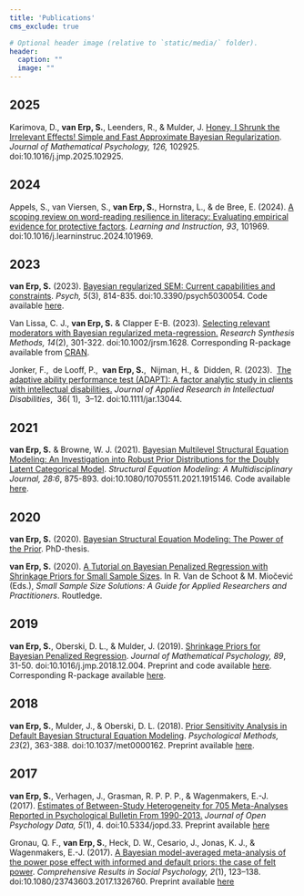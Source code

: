 ```yaml
---
title: 'Publications'
cms_exclude: true

# Optional header image (relative to `static/media/` folder).
header:
  caption: ""
  image: ""
---
```


## 2025

Karimova, D., **van Erp, S.**, Leenders, R., & Mulder, J. 
[Honey, I Shrunk the Irrelevant Effects! Simple and Fast Approximate Bayesian Regularization](https://pdf.sciencedirectassets.com/272579/1-s2.0-S0022249625X00031/1-s2.0-S0022249625000264/main.pdf?X-Amz-Security-Token=IQoJb3JpZ2luX2VjENf%2F%2F%2F%2F%2F%2F%2F%2F%2F%2FwEaCXVzLWVhc3QtMSJHMEUCIAFxiWRkJThx0SnPjIGphj0ud72nEX6s1sq233REli8fAiEA8tJqKPekSQpZ2TQ1G5uU81HmYq7dvcRPhIZnQM6yxVoquwUIoP%2F%2F%2F%2F%2F%2F%2F%2F%2F%2FARAFGgwwNTkwMDM1NDY4NjUiDOXKzvSRX3AM59SinyqPBfqtNdD1rN8qf3%2B5JGspb6ZZGLzdPwrV0R7zyH9Vu6MHlAgYIaYWQuySSmRvOjxz22p9M3jU5C3cTHrk5NfgddMKztN0D6B%2FWB42MFgUO9aWzOv3y9a4VyQkAPriFADobw2akrTpWmrN1kbQ9%2BX5pzPcanPa9hsVUTGIFCfc9h2yP2VTpzFpLBtrtWmlqt0tiGzGH%2BWDBFR3Ug5i%2B9HpiUplZiCppLz6oAZ4DOpp0Uj6GmqGRfxHkMsoOsNFKXPAy%2Bt4UdEZXJTOB4QN3igj0xtan0VFqEYIE5IVfE73MRFlCY4l8VQyPNxtgbJLMIuHNpt7DwC2R5wTcrQ2JEGIqlzXsdpio%2Fy2kb5R56y%2Baw1um%2BdYRBc23OCq3MxDle7dA2UCatrLeaA0VuSCNbAmoXciDjrJShgNBHrPeI0pYhxqC%2FYoc6NvjAlVIAnMvmc89AuJYsZSMcull1qgNPqcGFawZAaY1TGwBihWrzeqoYQOH13bpZnmHn3WzM9xfR9810uVsjI%2FclX%2FZTmfFf36kdk1ZNfHbgELEa%2F1%2BWdWBPQn169n5Pj%2BQlKwEuWiNyxYwbV3xmzqJmQd1UfN%2FUf6ojq05IRVs5hOB5gUOo49MuPaCYWfTmXBALe0nGQexi7e94pmja3C9dk%2BHuqQO3jzksrowffNYyxAQvh7bOa7DXUq946yKXx6ccO1ZaccVl6Qjlwk2pGk6fPr8BRVr4XG5VEgTf8nbXH3Xxv4FFNhQYDFOZBaGRs9VfvoVInXaqr1AIga8BEaRNLe%2BPFaoGi4NK8AExasA%2F3p3YhB5cZvZZUWmhj2hB79r4vNyNemKTgT3dCwtqz9KWGPr3KpoKycEERxNElliBRISybM%2BjUUBkYwj5%2FlwQY6sQHyqLEkTsBMG8ECLlIbsS%2Fwjk%2FrIsQlUzc8Iqfpn72JPd1y650gXB6FhW5IMInGNLDsMNVLUBjeERpcRslF7yQ1jdAT1NszF0ENaVhqwglYK7Bg9N%2F1C8qRERromNV3itmZDOlfCwMoO9NHiM3jZLLS6j%2FaJX9Wrvfvkxs4DzjyN8CJ6ki3bSVPtzvmTQlvSRCfEYPENpuE8yp7cO%2FpaLQLuiNXHrBw4mG0CoW3%2BsPsk%2Bg%3D&X-Amz-Algorithm=AWS4-HMAC-SHA256&X-Amz-Date=20250530T070832Z&X-Amz-SignedHeaders=host&X-Amz-Expires=300&X-Amz-Credential=ASIAQ3PHCVTYTAJ6QE7R%2F20250530%2Fus-east-1%2Fs3%2Faws4_request&X-Amz-Signature=1c783dd5b43e1d6ae889e667bdf60e958ea81af29f17e92cd5fc7c749d33fc00&hash=b03dd8c6dd003335f41a65857cc5beac10ecb232563163296f826c0265eaf074&host=68042c943591013ac2b2430a89b270f6af2c76d8dfd086a07176afe7c76c2c61&pii=S0022249625000264&tid=spdf-820af883-a1f5-4d54-bbb9-adae79ae7efc&sid=f4ab30d42d59f74bc50b99d-5275f7963ce3gxrqb&type=client&tsoh=d3d3LnNjaWVuY2VkaXJlY3QuY29t&rh=d3d3LnNjaWVuY2VkaXJlY3QuY29t&ua=140a5656570256595a0c0d&rr=947c669cbbc460e5&cc=nl).
*Journal of Mathematical Psychology, 126,* 102925. doi:10.1016/j.jmp.2025.102925.

## 2024

Appels, S., van Viersen, S., **van Erp, S.**, Hornstra, L., & de Bree, E. (2024). [A scoping review on word-reading resilience in literacy: Evaluating empirical evidence for protective factors](https://www.sciencedirect.com/science/article/pii/S0959475224000963). *Learning and Instruction, 93*, 101969. doi:10.1016/j.learninstruc.2024.101969. 


## 2023

**van Erp, S.** (2023). [Bayesian regularized SEM: Current capabilities and constraints](https://www.mdpi.com/2624-8611/5/3/54). *Psych, 5*(3), 814-835. doi:10.3390/psych5030054. Code available [here](https://github.com/sara-vanerp/BRSsoftware).

Van Lissa, C. J., **van Erp, S.** & Clapper E-B. (2023). [Selecting relevant moderators with Bayesian regularized meta-regression.](https://onlinelibrary.wiley.com/doi/full/10.1002/jrsm.1628) *Research Synthesis Methods, 14*(2), 301-322. doi:10.1002/jrsm.1628. Corresponding R-package available from [CRAN](https://cran.r-project.org/web/packages/pema/index.html).

Jonker, F.,  de Looff, P.,  **van Erp, S.**,  Nijman, H., &  Didden, R. (2023).  [The adaptive ability performance test (ADAPT): A factor analytic study in clients with intellectual disabilities.](https://onlinelibrary.wiley.com/action/showCitFormats?doi=10.1111%2Fjar.13044) _Journal of Applied Research in Intellectual Disabilities_,  36( 1),  3–12. doi:10.1111/jar.13044.

## 2021

**van Erp, S.** & Browne, W. J. (2021). [Bayesian Multilevel Structural Equation Modeling: An Investigation into Robust Prior Distributions for the Doubly Latent Categorical Model](https://www.tandfonline.com/doi/full/10.1080/10705511.2021.1915146). *Structural Equation Modeling: A Multidisciplinary Journal, 28:6*, 875-893. doi:10.1080/10705511.2021.1915146. Code available [here](https://osf.io/pq8gm/).


## 2020

**van Erp, S.** (2020). [Bayesian Structural Equation Modeling: The Power of the Prior](https://research.tilburguniversity.edu/en/publications/bayesian-structural-equation-modeling-the-power-of-the-prior). PhD-thesis. 

**van Erp, S.** (2020). [A Tutorial on Bayesian Penalized Regression with Shrinkage Priors for Small Sample Sizes](https://library.oapen.org/bitstream/handle/20.500.12657/22385/9780367221898_text%20(1).pdf?sequence=1#page=85). In R. Van de Schoot & M. Miočević (Eds.), *Small Sample Size Solutions: A Guide for Applied Researchers and Practitioners*. Routledge.


## 2019 

**van Erp, S.**, Oberski, D. L., & Mulder, J. (2019). [Shrinkage Priors for Bayesian Penalized Regression](https://www.sciencedirect.com/science/article/abs/pii/S0022249618300567). *Journal of Mathematical Psychology, 89*, 31-50. doi:10.1016/j.jmp.2018.12.004. Preprint and code available [here](https://osf.io/bf5up/files/). Corresponding R-package available [here](https://github.com/sara-vanerp/bayesreg).

## 2018

**van Erp, S.**, Mulder, J., & Oberski, D. L. (2018). [Prior Sensitivity Analysis in Default Bayesian Structural Equation Modeling](https://psycnet.apa.org/record/2017-52406-001). *Psychological Methods, 23*(2), 363-388. doi:10.1037/met0000162. Preprint available [here](https://psyarxiv.com/5j3m9/).

## 2017

**van Erp, S.**, Verhagen, J., Grasman, R. P. P. P., & Wagenmakers, E.-J. (2017). [Estimates of Between-Study Heterogeneity for 705 Meta-Analyses Reported in Psychological Bulletin From 1990-2013.](https://openpsychologydata.metajnl.com/articles/10.5334/jopd.33/) *Journal of Open Psychology Data, 5*(1), 4. doi:10.5334/jopd.33. Preprint available [here](https://psyarxiv.com/myu9c/)


Gronau, Q. F., **van Erp, S.**, Heck, D. W., Cesario, J., Jonas, K. J., & Wagenmakers, E.-J. (2017). [A Bayesian model-averaged meta-analysis of the power pose effect with informed and default priors: the case of felt power](https://www.tandfonline.com/doi/abs/10.1080/23743603.2017.1326760). *Comprehensive Results in Social Psychology, 2*(1), 123–138. doi:10.1080/23743603.2017.1326760. Preprint available [here](https://osf.io/preprints/metaarxiv/heamz/)

